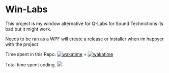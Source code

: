 # Win-Labs

This project is my window alternative for Q-Labs for Sound Technictions its bad but it might work.

Needs to be ran as a WPF will create a release or installer when im happyer with the project

Time spent in this Repo.
[![wakatime](https://wakatime.com/badge/user/dc5608ba-abdb-4d5d-8789-16bac0be884c/project/c7bf0c09-9db0-426a-bddf-b3340f13bfe7.svg)](https://wakatime.com/badge/user/dc5608ba-abdb-4d5d-8789-16bac0be884c/project/c7bf0c09-9db0-426a-bddf-b3340f13bfe7) + [![wakatime](https://wakatime.com/badge/user/dc5608ba-abdb-4d5d-8789-16bac0be884c/project/02a2cc4a-f0e8-4331-bf77-49a920b17061.svg)](https://wakatime.com/badge/user/dc5608ba-abdb-4d5d-8789-16bac0be884c/project/02a2cc4a-f0e8-4331-bf77-49a920b17061)

Total time spent coding.
![](https://wakatime.com/share/@dc5608ba-abdb-4d5d-8789-16bac0be884c/a9670e22-663a-429b-9519-54c0fbaf7c21.svg)
